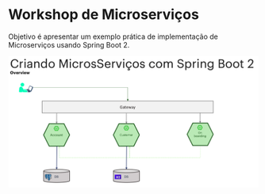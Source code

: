 # Workshop de Microserviços

Objetivo é apresentar um exemplo prática de implementação de Microserviços usando Spring Boot 2.

![overview](https://github.com/keuller/microservices-workshop/blob/master/images/workshop_overview.png)
